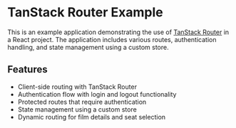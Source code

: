 # TanStack Router Example
This is an example application demonstrating the use of [TanStack Router](https://tanstack.com/router/v6) in a React project. The application includes various routes, authentication handling, and state management using a custom store.
## Features
- Client-side routing with TanStack Router
- Authentication flow with login and logout functionality
- Protected routes that require authentication
- State management using a custom store
- Dynamic routing for film details and seat selection


